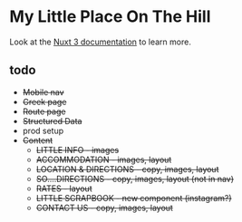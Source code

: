 # My Little Place On The Hill

Look at the [Nuxt 3 documentation](https://nuxt.com/docs/getting-started/introduction) to learn more.

## todo

- ~~Mobile nav~~
- ~~Greek page~~
- ~~Route page~~
- ~~Structured Data~~
- prod setup
- ~~Content~~
  - ~~LITTLE INFO - images~~
  - ~~ACCOMMODATION - images, layout~~
  - ~~LOCATION & DIRECTIONS - copy, images, layout~~
  - ~~SO....DIRECTIONS - copy, images, layout (not in nav)~~
  - ~~RATES - layout~~
  - ~~LITTLE SCRAPBOOK - new component (instagram?)~~
  - ~~CONTACT US - copy, images, layout~~
